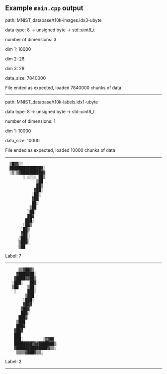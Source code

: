 ## Example `main.cpp` output

path: MNIST_database/t10k-images.idx3-ubyte

data type: 8 -> unsigned byte -> std::uint8_t

number of dimensions: 3

dim 1: 10000

dim 2: 28

dim 3: 28

data_size: 7840000

File ended as expected, loaded 7840000 chunks of data

---
path: MNIST_database/t10k-labels.idx1-ubyte

data type: 8 -> unsigned byte -> std::uint8_t

number of dimensions: 1

dim 1: 10000

data_size: 10000

File ended as expected, loaded 10000 chunks of data

---



      ▒█▓▓░░
      ██████████████▓░
      ░▒░▒▓██████████▓
            ░ ░░░░ ██▒
                  ▒██
                  ██▒
                 ▓██░
                ░██░
                ▓██
                ██░
               ▒██
              ░██░
              ██▓
             ███░
            ░██▒
           ░██▒
           ▓██░
          ░███░
          ▒███░
          ▒██

Label: 7

----------------------------

          ▒▒▓██▓▒
         ▓███████░
        ▓████▓▓██▒
       ░███░   ██▓
       ▒██    ▒██░
        ░     ███░
             ▒███
            ░███░
            ▓██▓
           ▓██▓
           ███░
          ███▓
         ▒███
         ███▓
        ▓██▓
        ███
        ███░         ░▓▓▓▓
        ████████▓▓▓███████▒
        ▓██████████████▓▒▒░
         ▒▒▒▒▓███▓▒▒░

Label: 2

----------------------------

